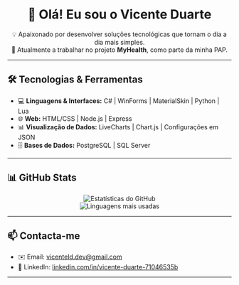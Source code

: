 <h1 align="center">👋 Olá! Eu sou o Vicente Duarte</h1>

<p align="center">
  💡 Apaixonado por desenvolver soluções tecnológicas que tornam o dia a dia mais simples.<br>
  💊 Atualmente a trabalhar no projeto <strong>MyHealth</strong>, como parte da minha PAP.<br>
</p>

---

## 🛠️ Tecnologias & Ferramentas

- 💻 **Linguagens & Interfaces:** C# | WinForms | MaterialSkin | Python | Lua
- 🌐 **Web:** HTML/CSS | Node.js | Express
- 📊 **Visualização de Dados:** LiveCharts | Chart.js | Configurações em JSON
- 🗄️ **Bases de Dados:** PostgreSQL | SQL Server

---

## 📊 GitHub Stats

<div align="center">
  <img src="https://github-readme-stats.vercel.app/api?username=VIC18eu&show_icons=true&theme=github_dark&hide_border=true" alt="Estatísticas do GitHub">
  <br>
  <img src="https://github-readme-stats.vercel.app/api/top-langs/?username=VIC18eu&layout=compact&theme=github_dark&hide_border=true" alt="Linguagens mais usadas">
</div>

---

## 📫 Contacta-me

- ✉️ Email: [vicenteld.dev@gmail.com](mailto:vicenteld.dev@gmail.com)
- 💼 LinkedIn: [linkedin.com/in/vicente-duarte-71046535b](https://www.linkedin.com/in/vicente-duarte-71046535b)

---
